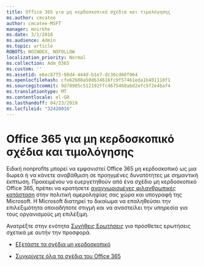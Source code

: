 ```yaml
---
title: Office 365 για μη κερδοσκοπικό σχέδια και τιμολόγησης
ms.author: cmcatee
author: cmcatee-MSFT
manager: mnirkhe
ms.date: 3/1/2018
ms.audience: Admin
ms.topic: article
ROBOTS: NOINDEX, NOFOLLOW
localization_priority: Normal
ms.collection: Adm_O365
ms.custom: ''
ms.assetid: e6ec87f5-98d4-444d-b1e7-dc36cd60f064
ms.openlocfilehash: cfe62608a50d634616fc9f57461eda1b401110f1
ms.sourcegitcommit: 9d78905c512192ffc4675468abd2efc5f2e4baf4
ms.translationtype: MT
ms.contentlocale: el-GR
ms.lasthandoff: 04/23/2019
ms.locfileid: "32420016"
---
```

# <a name="office-365-for-nonprofit-plans-and-pricing"></a>Office 365 για μη κερδοσκοπικό σχέδια και τιμολόγησης

Ειδική nonprofits μπορεί να εμφανιστεί Office 365 μη κερδοσκοπικό ως μια δωρεά ή να κάνετε αναβάθμιση σε προηγμένες δυνατότητες με σημαντική έκπτωση. Προκειμένου να ευεργετηθούν από ένα σχέδιο μη κερδοσκοπικό Office 365, πρέπει να κρατήσετε [αναγνωρισμένες φιλανθρωπικές κατάσταση](https://go.microsoft.com/fwlink/p/?LinkID=330253) στην πολιτική αμεροληψίας σας χώρα και υπογραφή της Microsoft. Η Microsoft διατηρεί το δικαίωμα να επαληθεύσει την επιλεξιμότητα οποιαδήποτε στιγμή και να αναστείλει την υπηρεσία για τους οργανισμούς μη επιλέξιμη. 
  
Ανατρέξτε στην ενότητα [Συνήθεις Ερωτήσεις](https://products.office.com/nonprofit/office-365-nonprofit) για πρόσθετες ερωτήσεις σχετικά με αυτήν την προσφορά. 
  
- [Εξετάστε τα σχέδια μη κερδοσκοπικό](https://products.office.com/nonprofit/office-365-nonprofit-plans-and-pricing?tab=1)
    
- [Συγκρίνετε όλα τα σχέδια του Office 365](https://products.office.com/business/compare-more-office-365-for-business-plans)
    

